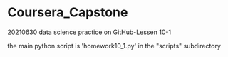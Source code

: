 # Coursera_Capstone
20210630 data science practice on GitHub-Lessen 10-1

the main python script is 'homework10_1.py' in the "scripts" subdirectory

